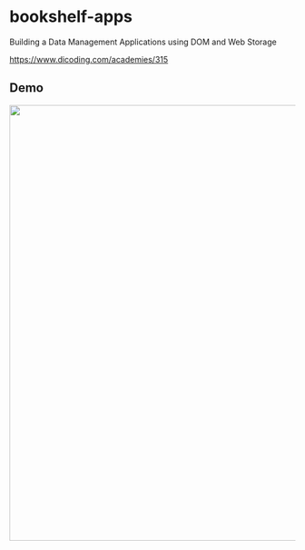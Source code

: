 # bookshelf-apps
Building a Data Management Applications using DOM and Web Storage

https://www.dicoding.com/academies/315

## Demo
<img src="assets/Demo.gif"
width="768">&nbsp;&nbsp;&nbsp;
